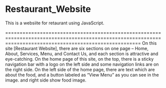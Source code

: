 # Restaurant_Website
This is a  websiite for retaurant  using JavaScript.

===========================================================================================================================================================
On this site [Restaurant Website], there are six sections on one page – Home, About, Services, Menu, and Contact Us, and each section is attractive and eye-catching. 
On the home page of this site, on the top, there is a sticky navigation bar with a logo on the left side and some navigation links are on the right side. 
On the left side of the home page, there are text which are about the food, and a button labeled as “View Menu” as you can see in the image. and right side show food image.

